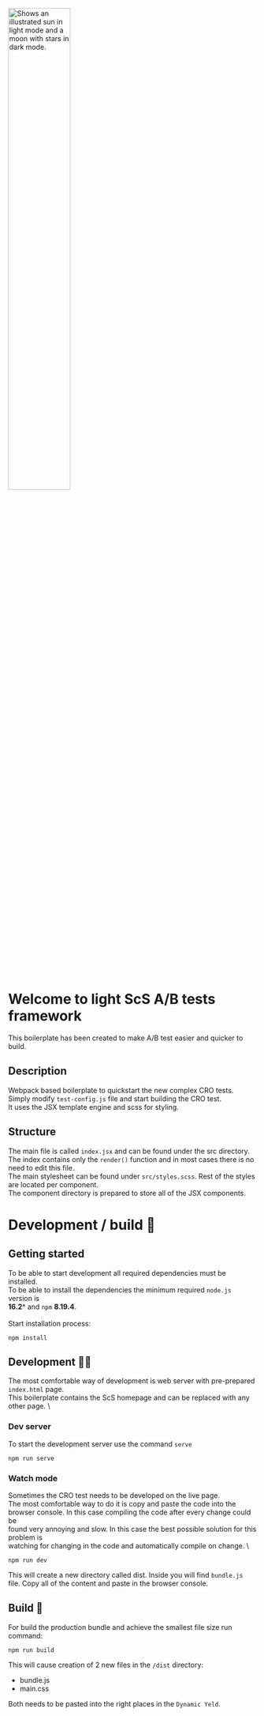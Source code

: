 <picture>
  <img alt="Shows an illustrated sun in light mode and a moon with stars in dark mode." src="https://www.scs.co.uk/on/demandware.static/Sites-SFRA_SCS-Site/-/default/dw06ab33f1/images/scs-logo--red.svg" width="50%">
</picture>

# Welcome to light ScS A/B tests framework

This boilerplate has been created to make A/B test easier and quicker to build.

## Description

Webpack based boilerplate to quickstart the new complex CRO tests. \
Simply modify `test-config.js` file and start building the CRO test. \
It uses the JSX template engine and scss for styling.

## Structure

The main file is called `index.jsx` and can be found under the src directory. \
The index contains only the `render()` function and in most cases there is no need to edit this file. \
The main stylesheet can be found under `src/styles.scss`. Rest of the styles are located per component. \
The component directory is prepared to store all of the JSX components.
# Development / build 🚀

## Getting started

To be able to start development all required dependencies must be installed. \
To be able to install the dependencies the minimum required `node.js` version is \
**16.2^** and `npm` **8.19.4**. \
\
Start installation process:

```npm install```

## Development 🧑‍💻

The most comfortable way of development is web server with pre-prepared `index.html` page. \
This boilerplate contains the ScS homepage and can be replaced with any other page. \

### Dev server

To start the development server use the command `serve`

```npm run serve```

### Watch mode

Sometimes the CRO test needs to be developed on the live page. \
The most comfortable way to do it is copy and paste the code into the \
browser console. In this case compiling the code after every change could be \
found very annoying and slow. In this case the best possible solution for this problem is \
watching for changing in the code and automatically compile on change. \

```npm run dev```

This will create a new directory called dist.
Inside you will find `bundle.js` file.
Copy all of the content and paste in the browser console.

## Build 👷

For build the production bundle and achieve the smallest file size run command:

```npm run build```

This will cause creation of 2 new files in the `/dist` directory:

- bundle.js
- main.css

Both needs to be pasted into the right places in the `Dynamic Yeld`.
